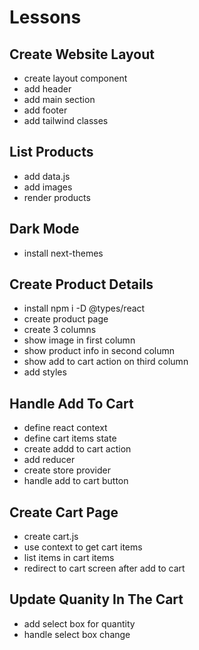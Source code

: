 # Lessons

## Create Website Layout

- create layout component
- add header
- add main section
- add footer
- add tailwind classes

## List Products

- add data.js
- add images
- render products

## Dark Mode

- install next-themes

## Create Product Details

- install npm i -D @types/react
- create product page
- create 3 columns
- show image in first column
- show product info in second column
- show add to cart action on third column
- add styles

## Handle Add To Cart

- define react context
- define cart items state
- create addd to cart action
- add reducer
- create store provider
- handle add to cart button

## Create Cart Page
- create cart.js
- use context to get cart items
- list items in cart items
- redirect to cart screen after add to cart

## Update Quanity In The Cart
- add select box for quantity
- handle select box change